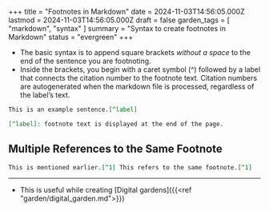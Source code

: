 +++
title = "Footnotes in Markdown"
date = 2024-11-03T14:56:05.000Z
lastmod = 2024-11-03T14:56:05.000Z
draft = false
garden_tags = [ "markdown", "syntax" ]
summary = "Syntax to create footnotes in Markdown"
status = "evergreen"
+++

- The basic syntax is to append square brackets *without a space* to the end of the sentence you are footnoting.
- Inside the brackets, you begin with a caret symbol (^) followed by a label that connects the citation number to the footnote text. Citation numbers are autogenerated when the markdown file is processed, regardless of the label’s text.

```markdown
This is an example sentence.[^label]

[^label]: footnote text is displayed at the end of the page.
```


## Multiple References to the Same Footnote
```markdown
This is mentioned earlier.[^1] This refers to the same footnote.[^1]
```
---
- This is useful while creating [Digital gardens]({{<ref "garden/digital_garden.md">}})